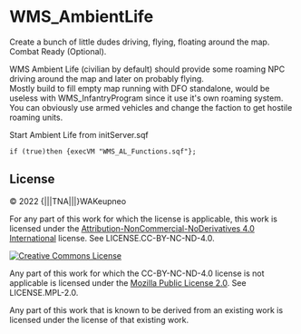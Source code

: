 # WMS_AmbientLife
Create a bunch of little dudes driving, flying, floating around the map. Combat Ready (Optional).<br/>

WMS Ambient Life (civilian by default) should provide some roaming NPC driving around the map and later on probably flying.<br/>
Mostly build to fill empty map running with DFO standalone, would be useless with WMS_InfantryProgram since it use it's own roaming system.<br/>
You can obviously use armed vehicles and change the faction to get hostile roaming units.<br/>
	
Start Ambient Life from initServer.sqf<br/>
```
if (true)then {execVM "WMS_AL_Functions.sqf"};
```

## License

&copy; 2022 {|||TNA|||}WAKeupneo

For any part of this work for which the license is applicable, this work is licensed under the [Attribution-NonCommercial-NoDerivatives 4.0 International](http://creativecommons.org/licenses/by-nc-nd/4.0/) license. See LICENSE.CC-BY-NC-ND-4.0.

<a rel="license" href="http://creativecommons.org/licenses/by-nc-nd/4.0/"><img alt="Creative Commons License" style="border-width:0" src="https://i.creativecommons.org/l/by-nc-nd/4.0/88x31.png" /></a>

Any part of this work for which the CC-BY-NC-ND-4.0 license is not applicable is licensed under the [Mozilla Public License 2.0](https://www.mozilla.org/en-US/MPL/2.0/). See LICENSE.MPL-2.0.

Any part of this work that is known to be derived from an existing work is licensed under the license of that existing work.
